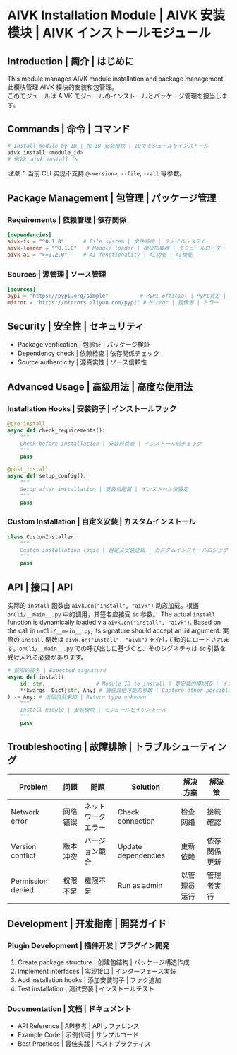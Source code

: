 # AIVK Installation Module | AIVK 安装模块 | AIVK インストールモジュール

## Introduction | 简介 | はじめに

This module manages AIVK module installation and package management.  
此模块管理 AIVK 模块的安装和包管理。  
このモジュールは AIVK モジュールのインストールとパッケージ管理を担当します。

## Commands | 命令 | コマンド

```bash
# Install module by ID | 按 ID 安装模块 | IDでモジュールをインストール
aivk install <module_id>
# 例如: aivk install fs
```
*注意：* 当前 CLI 实现不支持 `@<version>`, `--file`, `--all` 等参数。

## Package Management | 包管理 | パッケージ管理

### Requirements | 依赖管理 | 依存関係

```toml
[dependencies]
aivk-fs = "^0.1.0"      # File system | 文件系统 | ファイルシステム
aivk-loader = "^0.1.0"   # Module loader | 模块加载器 | モジュールローダー
aivk-ai = ">=0.2.0"     # AI functionality | AI功能 | AI機能
```

### Sources | 源管理 | ソース管理

```toml
[sources]
pypi = "https://pypi.org/simple"          # PyPI official | PyPI官方 | PyPI公式
mirror = "https://mirrors.aliyun.com/pypi" # Mirror | 镜像源 | ミラー
```

## Security | 安全性 | セキュリティ

- Package verification | 包验证 | パッケージ検証
- Dependency check | 依赖检查 | 依存関係チェック
- Source authenticity | 源真实性 | ソース信頼性

## Advanced Usage | 高级用法 | 高度な使用法

### Installation Hooks | 安装钩子 | インストールフック

```python
@pre_install
async def check_requirements():
    """
    Check before installation | 安装前检查 | インストール前チェック
    """
    pass

@post_install
async def setup_config():
    """
    Setup after installation | 安装后配置 | インストール後設定
    """
    pass
```

### Custom Installation | 自定义安装 | カスタムインストール

```python
class CustomInstaller:
    """
    Custom installation logic | 自定义安装逻辑 | カスタムインストールロジック
    """
    pass
```

## API | 接口 | API

实际的 `install` 函数由 `aivk.on("install", "aivk")` 动态加载。根据 `onCli/__main__.py` 中的调用，其签名应接受 `id` 参数。
The actual `install` function is dynamically loaded via `aivk.on("install", "aivk")`. Based on the call in `onCli/__main__.py`, its signature should accept an `id` argument.
実際の `install` 関数は `aivk.on("install", "aivk")` を介して動的にロードされます。`onCli/__main__.py` での呼び出しに基づくと、そのシグネチャは `id` 引数を受け入れる必要があります。

```python
# 预期的签名 | Expected signature
async def install(
    id: str,                # Module ID to install | 要安装的模块ID | インストールするモジュールID
    **kwargs: Dict[str, Any] # 捕获其他可能的参数 | Capture other possible args
) -> Any: # 返回类型未知 | Return type unknown
    """
    Install module | 安装模块 | モジュールをインストール
    """
    pass
```

## Troubleshooting | 故障排除 | トラブルシューティング

| Problem | 问题 | 問題 | Solution | 解决方案 | 解決策 |
|---------|------|------|----------|----------|---------|
| Network error | 网络错误 | ネットワークエラー | Check connection | 检查网络 | 接続確認 |
| Version conflict | 版本冲突 | バージョン競合 | Update dependencies | 更新依赖 | 依存関係更新 |
| Permission denied | 权限不足 | 権限不足 | Run as admin | 以管理员运行 | 管理者実行 |

## Development | 开发指南 | 開発ガイド

### Plugin Development | 插件开发 | プラグイン開発

1. Create package structure | 创建包结构 | パッケージ構造作成
2. Implement interfaces | 实现接口 | インターフェース実装
3. Add installation hooks | 添加安装钩子 | フック追加
4. Test installation | 测试安装 | インストールテスト

### Documentation | 文档 | ドキュメント

- API Reference | API参考 | APIリファレンス
- Example Code | 示例代码 | サンプルコード
- Best Practices | 最佳实践 | ベストプラクティス